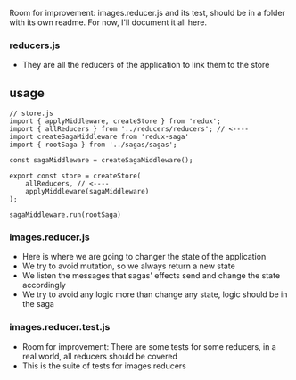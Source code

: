 Room for improvement: images.reducer.js and its test, should be in a folder with its own readme. For now, I'll document it all here.

### reducers.js

- They are all the reducers of the application to link them to the store

## usage
```
// store.js
import { applyMiddleware, createStore } from 'redux';
import { allReducers } from '../reducers/reducers'; // <----
import createSagaMiddleware from 'redux-saga'
import { rootSaga } from '../sagas/sagas';

const sagaMiddleware = createSagaMiddleware();

export const store = createStore(
    allReducers, // <----
    applyMiddleware(sagaMiddleware)
);

sagaMiddleware.run(rootSaga)
```

### images.reducer.js

- Here is where we are going to changer the state of the application
- We try to avoid mutation, so we always return a new state
- We listen the messages that sagas' effects send and change the state accordingly
- We try to avoid any logic more than change any state, logic should be in the saga

### images.reducer.test.js

- Room for improvement: There are some tests for some reducers, in a real world, all reducers should be covered
- This is the suite of tests for images reducers
